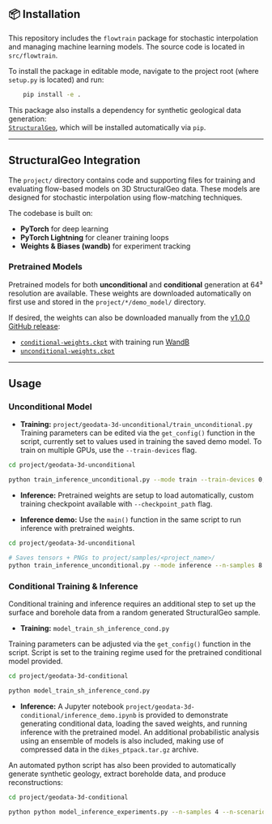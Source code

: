 ## 📦 Installation

This repository includes the `flowtrain` package for stochastic interpolation and managing machine learning models. The source code is located in `src/flowtrain`.

To install the package in editable mode, navigate to the project root (where `setup.py` is located) and run:

```bash
    pip install -e .
```

This package also installs a dependency for synthetic geological data generation:  
[`StructuralGeo`](https://github.com/eldadHaber/StructuralGeo/releases/tag/v1.0), which will be installed automatically via `pip`.

---

## StructuralGeo Integration

The `project/` directory contains code and supporting files for training and evaluating flow-based models on 3D StructuralGeo data. These models are designed for stochastic interpolation using flow-matching techniques.

The codebase is built on:

- **PyTorch** for deep learning
- **PyTorch Lightning** for cleaner training loops
- **Weights & Biases (wandb)** for experiment tracking

### Pretrained Models
Pretrained models for both **unconditional** and **conditional** generation at 64³ resolution are available. These weights are downloaded automatically on first use and stored in the `project/*/demo_model/` directory.

If desired, the weights can also be downloaded manually from the [v1.0.0 GitHub release](https://github.com/chipnbits/flowtrain_stochastic_interpolation/releases/tag/v1.0.0):

- [`conditional-weights.ckpt`](https://github.com/chipnbits/flowtrain_stochastic_interpolation/releases/download/v1.0.0/conditional-weights.ckpt) with training run [WandB](https://wandb.ai/sghyseli/cat-embeddings-18d-normed-64cubed?nw=nwusersghyseli)
- [`unconditional-weights.ckpt`](https://github.com/chipnbits/flowtrain_stochastic_interpolation/releases/download/v1.0.0/unconditional-weights.ckpt)

---

## Usage

### Unconditional Model

- **Training:** `project/geodata-3d-unconditional/train_unconditional.py`
Training parameters can be edited via the `get_config()` function in the script, currently set to values used in training the saved demo model. To train on multiple GPUs, use the `--train-devices` flag.

```bash
cd project/geodata-3d-unconditional

python train_inference_unconditional.py --mode train --train-devices 0,1
```

- **Inference:**
Pretrained weights are setup to load automatically, custom training checkpoint available with `--checkpoint_path` flag.


- **Inference demo:** Use the `main()` function in the same script to run inference with pretrained weights.

```bash
cd project/geodata-3d-unconditional

# Saves tensors + PNGs to project/samples/<project_name>/
python train_inference_unconditional.py --mode inference --n-samples 8 --batch-size 2 --seed 100 --save-images --infer-device cuda
```

### Conditional Training & Inference

Conditional training and inference requires an additional step to set up the surface and borehole data from a random generated StructuralGeo sample.

- **Training:** `model_train_sh_inference_cond.py`

Training parameters can be adjusted via the `get_config()` function in the script. Script is set to the training regime used for the pretrained conditional model provided.

```bash
cd project/geodata-3d-conditional

python model_train_sh_inference_cond.py
```


- **Inference:**
A Jupyter notebook `project/geodata-3d-conditional/inference_demo.ipynb` is provided to demonstrate generating conditional data, loading the saved weights, and running inference with the pretrained model. An additional probabilistic analysis using an ensemble of models is also included, making use of compressed data in the `dikes_ptpack.tar.gz` archive.

An automated python script has also been provided to automatically generate synthetic geology, extract boreholde data, and produce reconstructions:

```bash
cd project/geodata-3d-conditional

python python model_inference_experiments.py --n-samples 4 --n-scenarios 1 
```

